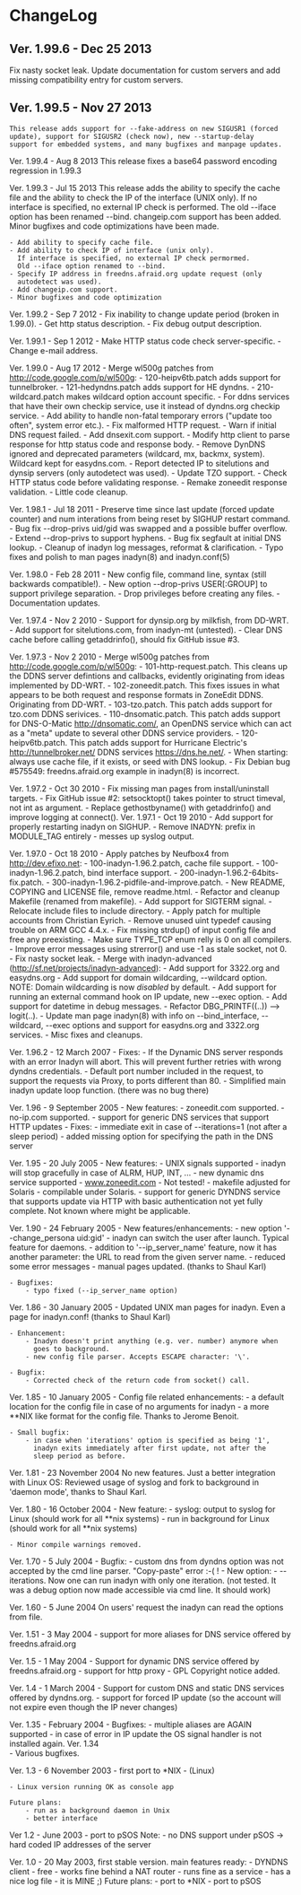 ChangeLog
=========

Ver. 1.99.6 - Dec 25 2013
-------------------------
Fix nasty socket leak. Update documentation for custom servers and
add missing compatibility entry for custom servers.

Ver. 1.99.5 - Nov 27 2013
-------------------------
    This release adds support for --fake-address on new SIGUSR1 (forced
    update), support for SIGUSR2 (check now), new --startup-delay
    support for embedded systems, and many bugfixes and manpage updates.

Ver. 1.99.4 - Aug 8 2013
    This release fixes a base64 password encoding regression in 1.99.3

Ver. 1.99.3 - Jul 15 2013
    This release adds the ability to specify the cache file and the
    ability to check the IP of the interface (UNIX only).  If no
    interface is specified, no external IP check is performed.  The old
    --iface option has been renamed --bind. changeip.com support has
    been added.  Minor bugfixes and code optimizations have been made.

    - Add ability to specify cache file.
    - Add ability to check IP of interface (unix only).
      If interface is specified, no external IP check permormed.
      Old --iface option renamed to --bind.
    - Specify IP address in freedns.afraid.org update request (only
      autodetect was used).
    - Add changeip.com support.
    - Minor bugfixes and code optimization

Ver.  1.99.2 - Sep 7 2012
    - Fix inability to change update period (broken in 1.99.0).
    - Get http status description.
    - Fix debug output description.

Ver.  1.99.1 - Sep 1 2012
    - Make HTTP status code check server-specific.
    - Change e-mail address.

Ver.  1.99.0 - Aug 17 2012
    - Merge wl500g patches from http://code.google.com/p/wl500g:
      - 120-heipv6tb.patch adds support for tunnelbroker.
      - 121-hedyndns.patch adds support for HE dyndns.
      - 210-wildcard.patch makes wildcard option account specific.
    - For ddns services that have their own checkip service, use it instead of
    dyndns.org checkip service.
    - Add ability to handle non-fatal temporary errors ("update too often",
    system error etc.).
    - Fix malformed HTTP request.
    - Warn if initial DNS request failed.
    - Add dnsexit.com support.
    - Modify http client to parse response for http status code and response
    body.
    - Remove DynDNS ignored and deprecated parameters (wildcard, mx, backmx,
    system). Wildcard kept for easydns.com.
    - Report detected IP to sitelutions and dynsip servers (only autodetect was
    used).
    - Update TZO support.
    - Check HTTP status code before validating response.
    - Remake zoneedit response validation.
    - Little code cleanup.    

Ver.  1.98.1 - Jul 18 2011
    - Preserve time since last update (forced update counter) and num interations
      from being reset by SIGHUP restart command.
    - Bug fix --drop-privs uid/gid was swapped and a possible buffer overflow.
    - Extend --drop-privs to support hyphens.
    - Bug fix segfault at initial DNS lookup.
    - Cleanup of inadyn log messages, reformat & clarification.
    - Typo fixes and polish to man pages inadyn(8) and inadyn.conf(5)

Ver.  1.98.0 - Feb 28 2011
    - New config file, command line, syntax (still backwards compatible!).
    - New option --drop-privs USER[:GROUP] to support privilege separation.
    - Drop privileges before creating any files.
    - Documentation updates.

Ver.  1.97.4 - Nov 2 2010
    - Support for dynsip.org by milkfish, from DD-WRT.
    - Add support for sitelutions.com, from inadyn-mt (untested).
    - Clear DNS cache before calling getaddrinfo(), should fix GitHub issue #3.
    
Ver.  1.97.3 - Nov 2 2010
    - Merge wl500g patches from http://code.google.com/p/wl500g:
      - 101-http-request.patch. This cleans up the DDNS server
        defintions and callbacks, evidently originating from ideas
	implemented by DD-WRT.
      - 102-zoneedit.patch. This fixes issues in what appears to be
        both request and response formats in ZoneEdit DDNS. Originating
	from DD-WRT.
      - 103-tzo.patch. This patch adds support for tzo.com DDNS serivices.
      - 110-dnsomatic.patch.  This patch adds support for DNS-O-Matic
        <http://dnsomatic.com/>, an OpenDNS service which can act as a "meta"
	update to several other DDNS service providers.
      - 120-heipv6tb.patch. This patch adds support for Hurricane Electric's
        http://tunnelbroker.net/ DDNS services <https://dns.he.net/>.
    - When starting: always use cache file, if it exists, or seed with DNS
      lookup.
    - Fix Debian bug #575549: freedns.afraid.org example in inadyn(8) is
      incorrect.
    
Ver.  1.97.2 - Oct 30 2010
    - Fix missing man pages from install/uninstall targets.
    - Fix GitHub issue #2: setsocktopt() takes pointer to struct timeval,
      not int as argument.
    - Replace gethostbyname() with getaddrinfo() and improve logging at
      connect().
Ver.  1.97.1 - Oct 19 2010
    - Add support for properly restarting inadyn on SIGHUP.
    - Remove INADYN: prefix in MODULE_TAG entirely - messes up syslog output.
    
Ver.  1.97.0 - Oct 18 2010
    - Apply patches by Neufbox4 from http://dev.efixo.net:
      - 100-inadyn-1.96.2.patch, cache file support.
      - 100-inadyn-1.96.2.patch, bind interface support.
      - 200-inadyn-1.96.2-64bits-fix.patch.
      - 300-inadyn-1.96.2-pidfile-and-improve.patch.
    - New README, COPYING and LICENSE file, remove readme.html.
    - Refactor and cleanup Makefile (renamed from makefile).
    - Add support for SIGTERM signal.
    - Relocate include files to include directory.
    - Apply patch for multiple accounts from Christian Eyrich.
    - Remove unused uint typedef causing trouble on ARM GCC 4.4.x.
    - Fix missing strdup() of input config file and free any preexisting.
    - Make sure TYPE_TCP enum relly is 0 on all compilers.
    - Improve error messages using strerror() and use -1 as stale socket,
      not 0.
    - Fix nasty socket leak.
    - Merge with inadyn-advanced (http://sf.net/projects/inadyn-advanced):
      - Add support for 3322.org and easydns.org
      - Add support for domain wildcarding, --wildcard option.
        NOTE: Domain wildcarding is now *disabled* by default.
      - Add support for running an external command hook on IP update,
        new --exec option.
      - Add support for datetime in debug messages.
    - Refactor DBG_PRINTF((..)) --> logit(..).
    - Update man page inadyn(8) with info on --bind_interface, --wildcard,
      --exec options and support for easydns.org and 3322.org services.
    - Misc fixes and cleanups.
    
Ver.  1.96.2 - 12 March 2007
    - Fixes:
       - If the Dynamic DNS server responds with an error Inadyn will abort.
         This will prevent further retries with wrong dyndns credentials.
       - Default port number included in the request, to support the requests
         via Proxy, to ports different than 80.
       - Simplified main inadyn update loop function. (there was no bug there)

Ver. 1.96  -  9 September 2005
    - New features:
        - zoneedit.com supported.
        - no-ip.com supported.
        - support for generic DNS services that support HTTP updates
    - Fixes:
        - immediate exit in case of --iterations=1 (not after a sleep
          period)
        - added missing option for specifying the path in the DNS
          server

Ver. 1.95  - 20 July      2005
    - New features:
        - UNIX signals supported - inadyn will stop gracefully in case
          of  ALRM, HUP, INT, ...
        - new dynamic dns service supported - www.zoneedit.com - Not tested!
        - makefile adjusted for Solaris - compilable under Solaris.
        - support for generic DYNDNS service that supports update via HTTP
          with basic authentication not yet fully complete. Not known where
          might be applicable.

Ver. 1.90  - 24 February  2005
    - New features/enhancements:
        - new option '--change_persona uid:gid' - inadyn can switch the
          user after launch. Typical feature for daemons.
        - addition to '--ip_server_name' feature,  now it has another
          parameter: the URL to read from the given server name.
        - reduced some error messages
        - manual pages updated. (thanks to Shaul Karl)

    - Bugfixes:
        - typo fixed (--ip_server_name option)

Ver. 1.86  - 30 January   2005
    - Updated UNIX man pages for inadyn. Even a page for inadyn.conf!
      (thanks to Shaul Karl)

    - Enhancement:
        - Inadyn doesn't print anything (e.g. ver. number) anymore when
          goes to background.
        - new config file parser. Accepts ESCAPE character: '\'.

    - Bugfix:
        - Corrected check of the return code from socket() call.
 
Ver. 1.85  - 10 January   2005
    - Config file related enhancements:
        - a default location for the config file in case of no arguments
          for inadyn
        - a more **NIX like format for the config file. 
          Thanks to Jerome Benoit. 
 
    - Small bugfix:
        - in case when 'iterations' option is specified as being '1',
          inadyn exits immediately after first update, not after the
          sleep period as before. 
 
Ver. 1.81  - 23 November  2004 
     No new features. Just a better integration with Linux OS:
     Reviewed usage of syslog and fork to background in 'daemon mode',
     thanks to Shaul Karl. 
 
Ver. 1.80  - 16 October   2004
    - New feature:
        - syslog: output to syslog for Linux (should work for all **nix
          systems)
        - run in background for Linux (should work for all **nix
          systems)
 
    - Minor compile warnings removed.
 
Ver. 1.70  -  5 July      2004
	- Bugfix: 
		- custom dns from dyndns option was not accepted by the cmd line
		  parser. "Copy-paste" error :-( !
    - New option:
		- --iterations. Now one can run inadyn with only one iteration.
		  (not tested. It was a debug option now made accessible via cmd 
		   line. It should work)
		   
Ver. 1.60  -  5 June      2004
	On users' request the inadyn can read the options from file.

Ver. 1.51  -  3 May       2004
	- support for more aliases for DNS service offered by
	  freedns.afraid.org 

Ver. 1.5   -  1 May       2004
	- Support for dynamic DNS service offered by freedns.afraid.org
	- support for http proxy
	- GPL Copyright notice added.
	
Ver. 1.4   -  1 March     2004
	- Support for custom DNS and static DNS services offered by 
	  dyndns.org.
	- support for forced IP update (so the account will not expire even
	  though the IP never changes)
	
Ver. 1.35  -    February  2004
	- Bugfixes:
		- multiple aliases are AGAIN supported
		- in case of error in IP update the OS signal handler is not installed again.
Ver. 1.34  
	- Various bugfixes. 
	
Ver. 1.3   -  6 November  2003 - first port to *NIX - (Linux)

    - Linux version running OK as console app
        
	Future plans:
		- run as a background daemon in Unix
		- better interface

Ver 1.2    -    June      2003
    - port to pSOS
    Note:
        - no DNS support under pSOS -> hard coded IP addresses of the
		  server

Ver. 1.0   - 20 May       2003, first stable version.
	main features ready: 
		- DYNDNS client
		- free
		- works fine behind a NAT router
		- runs fine as a service
		- has a nice log file
		- it is MINE ;)
	Future plans:
		- port to *NIX
		- port to pSOS

